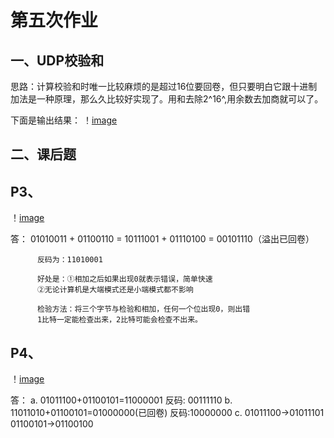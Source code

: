 第五次作业
======================

一、UDP校验和
----------------------------------------------------------------------------------
思路：计算校验和时唯一比较麻烦的是超过16位要回卷，但只要明白它跟十进制加法是一种原理，那么久比较好实现了。用和去除2^16^,用余数去加商就可以了。

下面是输出结果：
！[image](https://github.com/hewancai/HOMEWORK-5/blob/master/2017302580276/udp.png)


二、课后题
------------------------------------------------------------
P3、
---------
！[image](https://github.com/hewancai/HOMEWORK-5/blob/master/2017302580276/P3.png)

答：
          01010011
          + 01100110
          = 10111001
          + 01110100
          = 00101110（溢出已回卷）

          反码为：11010001

          好处是：①相加之后如果出现0就表示错误，简单快速
          ②无论计算机是大端模式还是小端模式都不影响

          检验方法：将三个字节与检验和相加，任何一个位出现0，则出错
          1比特一定能检查出来，2比特可能会检查不出来。
         

P4、
---------
！[image](https://github.com/hewancai/HOMEWORK-5/blob/master/2017302580276/P4.png)

答：
          a.  01011100+01100101=11000001
          反码: 00111110
          b.  11011010+01100101=01000000(已回卷)
          反码:10000000
          c.  01011100->01011101
          01100101->01100100
